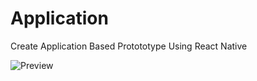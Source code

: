# Application
Create Application Based Protototype Using React Native

![Preview](https://user-images.githubusercontent.com/15377201/131441989-02e95ae6-bcf5-4729-a3cc-f2e24722bdb4.png)
